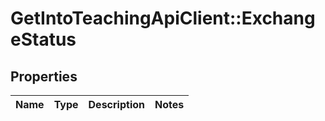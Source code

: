 # GetIntoTeachingApiClient::ExchangeStatus

## Properties
Name | Type | Description | Notes
------------ | ------------- | ------------- | -------------


